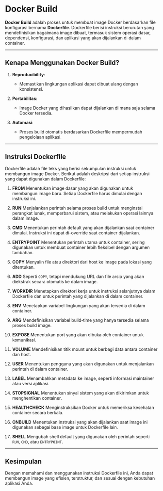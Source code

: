 # Docker Build

**Docker Build** adalah proses untuk membuat image Docker berdasarkan file konfigurasi bernama **Dockerfile**. Dockerfile berisi instruksi berurutan yang mendefinisikan bagaimana image dibuat, termasuk sistem operasi dasar, dependensi, konfigurasi, dan aplikasi yang akan dijalankan di dalam container.

---

## Kenapa Menggunakan Docker Build?

1. **Reproducibility**:

   - Memastikan lingkungan aplikasi dapat dibuat ulang dengan konsistensi.

2. **Portabilitas**:

   - Image Docker yang dihasilkan dapat dijalankan di mana saja selama Docker tersedia.

3. **Automasi**:
   - Proses build otomatis berdasarkan Dockerfile mempermudah pengelolaan aplikasi.

---

## Instruksi Dockerfile

Dockerfile adalah file teks yang berisi sekumpulan instruksi untuk membangun image Docker. Berikut adalah deskripsi dari setiap instruksi yang dapat digunakan dalam Dockerfile:

1. **FROM**
   Menentukan image dasar yang akan digunakan untuk membangun image baru. Setiap Dockerfile harus dimulai dengan instruksi ini.

2. **RUN**
   Menjalankan perintah selama proses build untuk menginstal perangkat lunak, memperbarui sistem, atau melakukan operasi lainnya dalam image.

3. **CMD**
   Menentukan perintah default yang akan dijalankan saat container dimulai. Instruksi ini dapat di-override saat container dijalankan.

4. **ENTRYPOINT**
   Menentukan perintah utama untuk container, sering digunakan untuk membuat container lebih fleksibel dengan argumen tambahan.

5. **COPY**
   Menyalin file atau direktori dari host ke image pada lokasi yang ditentukan.

6. **ADD**
   Seperti `COPY`, tetapi mendukung URL dan file arsip yang akan diekstrak secara otomatis ke dalam image.

7. **WORKDIR**
   Menetapkan direktori kerja untuk instruksi selanjutnya dalam Dockerfile dan untuk perintah yang dijalankan di dalam container.

8. **ENV**
   Menetapkan variabel lingkungan yang akan tersedia di dalam container.

9. **ARG**
   Mendefinisikan variabel build-time yang hanya tersedia selama proses build image.

10. **EXPOSE**
    Menentukan port yang akan dibuka oleh container untuk komunikasi.

11. **VOLUME**
    Mendefinisikan titik mount untuk berbagi data antara container dan host.

12. **USER**
    Menentukan pengguna yang akan digunakan untuk menjalankan perintah di dalam container.

13. **LABEL**
    Menambahkan metadata ke image, seperti informasi maintainer atau versi aplikasi.

14. **STOPSIGNAL**
    Menentukan sinyal sistem yang akan dikirimkan untuk menghentikan container.

15. **HEALTHCHECK**
    Menginstruksikan Docker untuk memeriksa kesehatan container secara berkala.

16. **ONBUILD**
    Menentukan instruksi yang akan dijalankan saat image ini digunakan sebagai base image untuk Dockerfile lain.

17. **SHELL**
    Mengubah shell default yang digunakan oleh perintah seperti `RUN`, `CMD`, atau `ENTRYPOINT`.

---

## Kesimpulan

Dengan memahami dan menggunakan instruksi Dockerfile ini, Anda dapat membangun image yang efisien, terstruktur, dan sesuai dengan kebutuhan aplikasi Anda.

